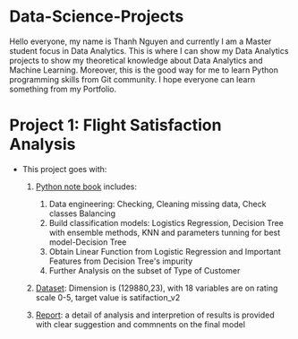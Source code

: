 # Data-Science-Projects

Hello everyone, my name is Thanh Nguyen and currently I am a Master student focus in Data Analytics. This is where I can show my Data Analytics projects to show my theoretical knowledge about Data Analytics and Machine Learning. Moreover, this is the good way for me to learn Python programming skills from Git community. I hope everyone can learn something from my Portfolio. 

# Project 1: Flight Satisfaction Analysis
* This project goes with:
  1. [Python note book](https://github.com/ThanhNg1712/Data-Science-Projects/blob/main/Flight%20Satisfaction/flight_satisfaction.ipynb) includes:
      1. Data engineering: Checking, Cleaning missing data, Check classes Balancing
      2. Build classification models: Logistics Regression, Decision Tree with ensemble methods, KNN and parameters tunning for best model-Decision Tree
      3. Obtain Linear Function from Logistic Regression and Important Features from Decision Tree's impurity 
      4. Further Analysis on the subset of Type of Customer

  2. [Dataset](https://github.com/ThanhNg1712/Data-Science-Projects/blob/main/Flight%20Satisfaction/satisfaction_2015.xlsx): Dimension is (129880,23), with 18    variables are on rating scale 0-5, target value is satifaction_v2
  3. [Report](https://github.com/ThanhNg1712/Data-Science-Projects/blob/main/Flight%20Satisfaction/Flight_Satisfaction_report.pdf): a detail of analysis and interpretion of results is provided with clear suggestion and commnents on the final model
